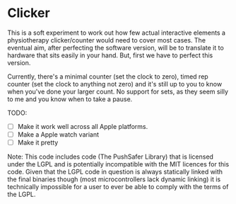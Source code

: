 # Clicker

This is a soft experiment to work out how few actual interactive elements a physiotherapy clicker/counter would need to cover most cases. The eventual aim, after perfecting the software version, will be to translate it to hardware that sits easily in your hand. But, first we have to perfect this version.

Currently, there's a minimal counter (set the clock to zero), timed rep counter (set the clock to anything not zero) and it's still up to you to know when you've done your larger count. No support for sets, as they seem silly to me and you know when to take a pause.

TODO:

* [ ] Make it work well across all Apple platforms.
* [ ] Make a Apple watch variant
* [ ] Make it pretty

Note: This code includes code (The PushSafer Library) that is licensed under the LGPL and is potentially incompatible with the MIT licences for this code. Given that the LGPL code in question is always statically linked with the final binaries though (most microcontrollers lack dynamic linking) it is technically impossible for a user to ever be able to comply with the terms of the LGPL. 

